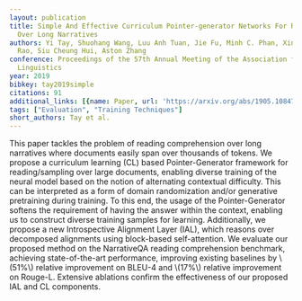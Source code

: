 ```yaml
---
layout: publication
title: Simple And Effective Curriculum Pointer-generator Networks For Reading Comprehension
  Over Long Narratives
authors: Yi Tay, Shuohang Wang, Luu Anh Tuan, Jie Fu, Minh C. Phan, Xingdi Yuan, Jinfeng
  Rao, Siu Cheung Hui, Aston Zhang
conference: Proceedings of the 57th Annual Meeting of the Association for Computational
  Linguistics
year: 2019
bibkey: tay2019simple
citations: 91
additional_links: [{name: Paper, url: 'https://arxiv.org/abs/1905.10847'}]
tags: ["Evaluation", "Training Techniques"]
short_authors: Tay et al.
---
```

This paper tackles the problem of reading comprehension over long narratives
where documents easily span over thousands of tokens. We propose a curriculum
learning (CL) based Pointer-Generator framework for reading/sampling over large
documents, enabling diverse training of the neural model based on the notion of
alternating contextual difficulty. This can be interpreted as a form of domain
randomization and/or generative pretraining during training. To this end, the
usage of the Pointer-Generator softens the requirement of having the answer
within the context, enabling us to construct diverse training samples for
learning. Additionally, we propose a new Introspective Alignment Layer (IAL),
which reasons over decomposed alignments using block-based self-attention. We
evaluate our proposed method on the NarrativeQA reading comprehension
benchmark, achieving state-of-the-art performance, improving existing baselines
by \\(51%\\) relative improvement on BLEU-4 and \\(17%\\) relative improvement on
Rouge-L. Extensive ablations confirm the effectiveness of our proposed IAL and
CL components.